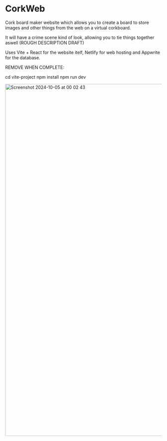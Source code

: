 # CorkWeb
Cork board maker website which allows you to create a board to store images and other things from the web on a virtual corkboard.

It will have a crime scene kind of look, allowing you to tie things together aswell (ROUGH DESCRIPTION DRAFT)

Uses Vite + React for the website itelf, Netlify for web hosting and Appwrite for the database.


REMOVE WHEN COMPLETE:

cd vite-project
  npm install
  npm run dev

<img width="1130" alt="Screenshot 2024-10-05 at 00 02 43" src="https://github.com/user-attachments/assets/563676a8-a3ee-4f33-b91f-d559d68ac058">
